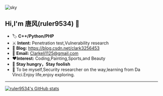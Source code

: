 ![sky](https://user-images.githubusercontent.com/19742969/142717283-6c4f0677-1e33-4e36-9a48-f361b3c998d0.jpg)
## **Hi,I'm 唐风(ruler9534)  ​:deciduous_tree:​**
- :label: **C++/Python/PHP**   
- :crossed_swords: **Intent:** Penetration test,Vulnerability research
- :dart: **Blog:** https://blog.csdn.net/clark3256453                          
- :e-mail: **Email:** Clarkeli1125@gmail.com                                                                
- :heart:**Interest:** Coding,Painting,Sports,and Beauty
-  :battery: **Stay hungry，Stay foolish**
- :facepunch: To be myself,Security researcher on the way,learning from Da Vinci.Enjoy life,enjoy exploring.
---
  [![ruler9534's GitHub stats](https://github-readme-stats.vercel.app/api?username=ruler9534&theme=vue&show_icons=true)](https://github.com/anuraghazra/github-readme-stats)







